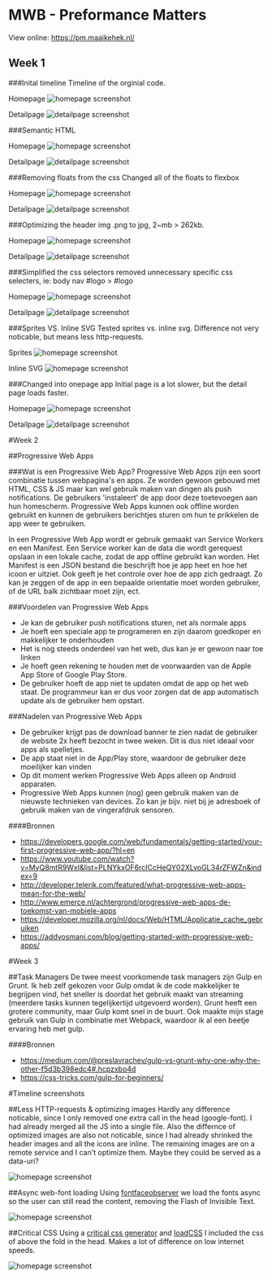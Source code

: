 # MWB - Preformance Matters
View online: https://pm.maaikehek.nl/

## Week 1

###Inital timeline
Timeline of the orginial code.

Homepage
![homepage screenshot](timeline-ss/initial-timeline-home.PNG)

Detailpage
![detailpage screenshot](timeline-ss/initial-timeline-detail.PNG)

###Semantic HTML

Homepage
![homepage screenshot](timeline-ss/001-home.PNG)

Detailpage
![detailpage screenshot](timeline-ss/001-detail.PNG)

###Removing floats from the css
Changed all of the floats to flexbox

Homepage
![homepage screenshot](timeline-ss/002-noFloats-home.PNG)

Detailpage
![detailpage screenshot](timeline-ss/002-noFloats-detail.PNG)

###Optimizing the header img
.png to jpg, 2~mb > 262kb.

Homepage
![homepage screenshot](timeline-ss/003-png2jpg-home.PNG)

Detailpage
![detailpage screenshot](timeline-ss/003-png2jpg-detail.PNG)

###Simplified the css selectors
removed unnecessary specific css selecters, ie: body nav #logo > #logo

Homepage
![homepage screenshot](timeline-ss/004-simplifyCss-home.PNG)

Detailpage
![detailpage screenshot](timeline-ss/004-simplifyCss-detail.PNG)

###Sprites VS. Inline SVG
Tested sprites vs. inline svg. Difference not very noticable, but means less http-requests.

Sprites
![homepage screenshot](timeline-ss/005-sprites-home.PNG)

Inline SVG
![homepage screenshot](timeline-ss/005-inlineSvg-home.PNG)

###Changed into onepage app
Initial page is a lot slower, but the detail page loads faster.

Homepage
![homepage screenshot](timeline-ss/006-onepage.PNG)

Detailpage
![detailpage screenshot](timeline-ss/006-onepage-detail.PNG)

#Week 2

##Progressive Web Apps

###Wat is een Progressive Web App?
Progressive Web Apps zijn een soort combinatie tussen webpagina's en apps. Ze worden gewoon gebouwd met HTML, CSS & JS maar kan wel gebruik maken van dingen als push notifications. De gebruikers 'instaleert' de app door deze toetevoegen aan hun homescherm. Progressive Web Apps kunnen ook offline worden gebruikt en kunnen de gebruikers berichtjes sturen om hun te prikkelen de app weer te gebruiken. 

In een Progressive Web App wordt er gebruik gemaakt van Service Workers en een Manifest. Een Service worker kan de data die wordt gerequest opslaan in een lokale cache, zodat de app offline gebruikt kan worden. Het Manifest is een JSON bestand die beschrijft hoe je app heet en hoe het icoon er uitziet. Ook geeft je het controle over hoe de app zich gedraagt. Zo kan je zeggen of de app in een bepaalde orientatie moet worden gebruiker, of de URL balk zichtbaar moet zijn, ect.

###Voordelen van Progressive Web Apps
- Je kan de gebruiker push notifications sturen, net als normale apps
- Je hoeft een speciale app te programeren en zijn daarom goedkoper en makkelijker te onderhouden
- Het is nog steeds onderdeel van het web, dus kan je er gewoon naar toe linken
- Je hoeft geen rekening te houden met de voorwaarden van de Apple App Store of Google Play Store. 
- De gebruiker hoeft de app niet te updaten omdat de app op het web staat. De programmeur kan er dus voor zorgen dat de app automatisch update als de gebruiker hem opstart.

###Nadelen van Progressive Web Apps
- De gebruiker krijgt pas de download banner te zien nadat de gebruiker de website 2x heeft bezocht in twee weken. Dit is dus niet ideaal voor apps als spelletjes.
- De app staat niet in de App/Play store, waardoor de gebruiker deze moeilijker kan vinden
- Op dit moment werken Progressive Web Apps alleen op Android apparaten. 
- Progressive Web Apps kunnen (nog) geen gebruik maken van de nieuwste technieken van devices. Zo kan je bijv. niet bij je adresboek of gebruik maken van de vingerafdruk sensoren. 


####Bronnen
- https://developers.google.com/web/fundamentals/getting-started/your-first-progressive-web-app/?hl=en
- https://www.youtube.com/watch?v=MyQ8mtR9WxI&list=PLNYkxOF6rcICcHeQY02XLvoGL34rZFWZn&index=9
- http://developer.telerik.com/featured/what-progressive-web-apps-mean-for-the-web/
- http://www.emerce.nl/achtergrond/progressive-web-apps-de-toekomst-van-mobiele-apps
- https://developer.mozilla.org/nl/docs/Web/HTML/Applicatie_cache_gebruiken
- https://addyosmani.com/blog/getting-started-with-progressive-web-apps/

#Week 3

##Task Managers
De twee meest voorkomende task managers zijn Gulp en Grunt. Ik heb zelf gekozen voor Gulp omdat ik de code makkelijker te begrijpen vind, het sneller is doordat het gebruik maakt van streaming (meerdere tasks kunnen tegelijkertijd uitgevoerd worden). Grunt heeft een grotere community, maar Gulp komt snel in de buurt. Ook maakte mijn stage gebruik van Gulp in combinatie met Webpack, waardoor ik al een beetje ervaring heb met gulp.  

####Bronnen
- https://medium.com/@preslavrachev/gulp-vs-grunt-why-one-why-the-other-f5d3b398edc4#.hcpzxbo4d
- https://css-tricks.com/gulp-for-beginners/

#Timeline screenshots

##Less HTTP-requests & optimizing images
Hardly any difference noticable, since I only removed one extra call in the head (google-font). I had already merged all the JS into a single file. Also the differnce of optimized images are also not noticable, since I had already shrinked the header images and all the icons are inline. The remaining images are on a remote service and I can't optimize them. Maybe they could be served as a data-uri?

![homepage screenshot](timeline-ss/less-http-req.PNG)

##Async web-font loading
Using [fontfaceobserver](https://github.com/bramstein/fontfaceobserver) we load the fonts async so the user can still read the content, removing the Flash of Invisible Text.

![homepage screenshot](timeline-ss/async-fonts.PNG)

##Critical CSS
Using a [critical css generator](https://jonassebastianohlsson.com/criticalpathcssgenerator/) and [loadCSS](https://github.com/filamentgroup/loadCSS) I included the css of above the fold in the head. Makes a lot of difference on low internet speeds.

![homepage screenshot](timeline-ss/cricital-css.PNG)

